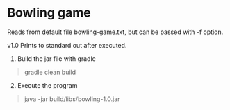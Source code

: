 # Bowling game

Reads from default file bowling-game.txt, but can be passed with -f option.

v1.0
Prints to standard out after executed.


1. Build the jar file with gradle
> gradle clean build

2. Execute the program
> java -jar build/libs/bowling-1.0.jar 
